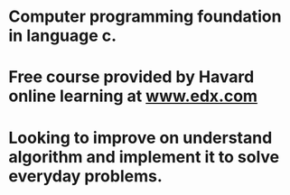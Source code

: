 # Computer programming foundation in language c. 
# Free course provided by Havard online learning at www.edx.com
# Looking to improve on understand algorithm and implement it to solve everyday problems.
